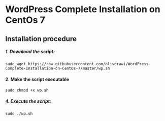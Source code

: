 # WordPress Complete Installation on CentOs 7

## Installation procedure

##### 1. Download the script:
```
sudo wget https://raw.githubusercontent.com/oliverawi/WordPress-Complete-Installation-on-CentOs-7/master/wp.sh
```
#### 2. Make the script executable
```
sudo chmod +x wp.sh
```
##### 4. Execute the script:
```
sudo ./wp.sh
```
